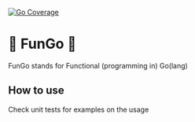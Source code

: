 [![Go Coverage](https://github.com/USER/REPO/wiki/coverage.svg)](https://raw.githack.com/wiki/gabrielseibel1/fungo/coverage.html)

# 🍄 FunGo 🍄
FunGo stands for Functional (programming in) Go(lang)

## How to use

Check unit tests for examples on the usage